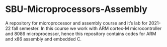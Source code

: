 # SBU-Microprocessors-Assembly
A repository for microprocessor and assembly course and it’s lab for 2021-22 fall semester.  In this course we work with ARM cortex-M microcontroller and 8086 microprocessor, hence this repository contains codes for ARM and x86 assembly and embedded C.
